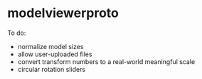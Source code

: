 # modelviewerproto

To do:
- normalize model sizes
- allow user-uploaded files
- convert transform numbers to a real-world meaningful scale
- circular rotation sliders
